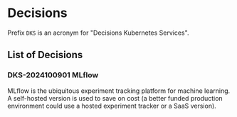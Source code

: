 # Decisions

Prefix `DKS` is an acronym for "Decisions Kubernetes Services".

## List of Decisions

### DKS-2024100901 MLflow

MLflow is the ubiquitous experiment tracking platform for machine learning. A self-hosted version is used to save on
cost (a better funded production environment could use a hosted experiment tracker or a SaaS version).
